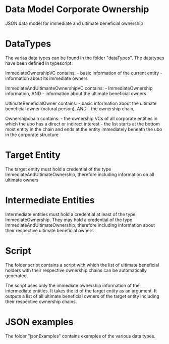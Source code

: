 # Data Model Corporate Ownership

JSON data model for immediate and ultimate beneficial ownership

# DataTypes

The varias data types can be found in the folder "dataTypes". The datatypes have been defined in typescript.

ImmediateOwnershipVC contains: - basic information of the current entity - information about its immediate owners

ImmediateAndUltimanteOwnershipVC contains: - ImmediateOwnership information, AND - information about the ultimate beneficial owners

UltimateBeneficialOwner contains: - basic information about the ultimate beneficial owner (natural person), AND - the ownership chain,

Ownershipchain contains: - the ownership VCs of all corporate entities in which the ubo has a direct or indirect interest - the list starts at the bottom most entity in the chain and ends at the entity immediately beneath the ubo in the corporate structure

# Target Entity

The target entity must hold a credential of the type ImmediateAndUltimateOwnership, therefore including information on all ultimate owners

# Intermediate Entities

Intermediate entities must hold a credential at least of the type ImmediateOwnership. They may hold a credential of the type ImmediateAndUltimateOwnership, therefore including information about their respective ultimate beneficial owners

# Script

The folder script contains a script with which the list of ultimate beneficial holders with their respective ownership chains can be automatically generated.

The script uses only the immediate ownership information of the intermediate entities. It takes the id of the target entity as an argument. It outputs a list of all ultimate beneficial owners of the target entity including their respective ownership chains.

# JSON examples

The folder "jsonExamples" contains examples of the various data types.
